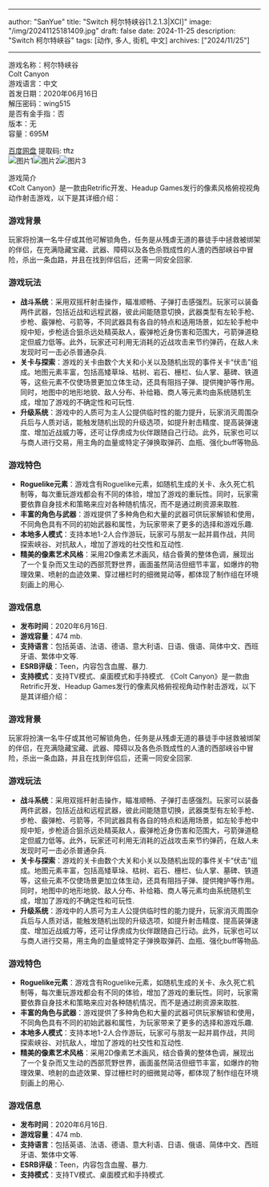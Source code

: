 
---
author: "SanYue"
title: "Switch 柯尔特峡谷[1.2.1.3|XCI]"
image: "/img/20241125181409.jpg"
draft: false
date: 2024-11-25
description: "Switch 柯尔特峡谷"
tags: [动作, 多人, 街机, 中文]
archives: ["2024/11/25"]

---

游戏名称：柯尔特峡谷   
Colt Canyon    
游戏语言：中文  
首发日期：2020年06月16日  
解压密码：wing515  
是否有金手指：否  
版本：无   
容量：695M

[百度网盘](https://pan.baidu.com/s/1v833uRj9gKAPvQ_9IILCPA) 提取码: tftz  
![图片1](/img/90af43.jpg)![图片2](/img/44adf2.jpg)![图片3](/img/e5fdb5.jpg)  

游戏简介  
《Colt Canyon》是一款由Retrific开发、Headup Games发行的像素风格俯视视角动作射击游戏，以下是其详细介绍：

### 游戏背景
玩家将扮演一名牛仔或其他可解锁角色，任务是从残虐无道的暴徒手中拯救被绑架的伴侣，在充满隐藏宝藏、武器、障碍以及各色杀戮成性的人渣的西部峡谷中冒险，杀出一条血路，并且在找到伴侣后，还需一同安全回家.

### 游戏玩法
- **战斗系统**：采用双摇杆射击操作，瞄准顺畅、子弹打击感强烈。玩家可以装备两件武器，包括近战和远程武器，彼此间能随意切换，武器类型有左轮手枪、步枪、霰弹枪、弓箭等，不同武器具有各自的特点和适用场景，如左轮手枪中规中矩，步枪适合狙杀远处精英敌人，霰弹枪近身伤害和范围大，弓箭弹道稳定但威力低等。此外，玩家还可利用无消耗的近战攻击来节约弹药，在敌人未发现时可一击必杀普通杂兵.
- **关卡与探索**：游戏的关卡由数个大关和小关以及随机出现的事件关卡“伏击”组成。地图元素丰富，包括高矮草垛、枯树、岩石、栅栏、仙人掌、墓碑、铁道等，这些元素不仅使场景更加立体生动，还具有阻挡子弹、提供掩护等作用。同时，地图中的地形地貌、敌人分布、补给箱、商人等元素均由系统随机生成，增加了游戏的不确定性和可玩性.
- **升级系统**：游戏中的人质可为主人公提供临时性的能力提升，玩家消灭周围杂兵后与人质对话，能触发随机出现的升级选项，如提升射击精度、提高装弹速度、增加近战威力等，还可让俘虏成为伙伴跟随自己行动。此外，玩家也可以与商人进行交易，用主角的血量或特定子弹换取弹药、血瓶、强化buff等物品.

### 游戏特色
- **Roguelike元素**：游戏含有Roguelike元素，如随机生成的关卡、永久死亡机制等，每次重玩游戏都会有不同的体验，增加了游戏的重玩性。同时，玩家需要依靠自身技术和策略来应对各种随机情况，而不是通过刷资源来取胜.
- **丰富的角色与武器**：游戏提供了多种角色和大量的武器可供玩家解锁和使用，不同角色具有不同的初始武器和属性，为玩家带来了更多的选择和游戏乐趣.
- **本地多人模式**：支持本地1-2人合作游玩，玩家可与朋友一起并肩作战，共同探索峡谷、对抗敌人，增加了游戏的社交性和互动性.
- **精美的像素艺术风格**：采用2D像素艺术画风，结合昏黄的整体色调，展现出了一个复杂而又生动的西部荒野世界，画面虽然简洁但细节丰富，如爆炸的物理效果、喷射的血迹效果、穿过栅栏时的细微晃动等，都体现了制作组在环境刻画上的用心.

### 游戏信息
- **发布时间**：2020年6月16日.
- **游戏容量**：474 mb.
- **支持语言**：包括英语、法语、德语、意大利语、日语、俄语、简体中文、西班牙语、繁体中文等.
- **ESRB评级**：Teen，内容包含血腥、暴力.
- **支持模式**：支持TV模式、桌面模式和手持模式.
 《Colt Canyon》是一款由Retrific开发、Headup Games发行的像素风格俯视视角动作射击游戏，以下是其详细介绍：

### 游戏背景
玩家将扮演一名牛仔或其他可解锁角色，任务是从残虐无道的暴徒手中拯救被绑架的伴侣，在充满隐藏宝藏、武器、障碍以及各色杀戮成性的人渣的西部峡谷中冒险，杀出一条血路，并且在找到伴侣后，还需一同安全回家.

### 游戏玩法
- **战斗系统**：采用双摇杆射击操作，瞄准顺畅、子弹打击感强烈。玩家可以装备两件武器，包括近战和远程武器，彼此间能随意切换，武器类型有左轮手枪、步枪、霰弹枪、弓箭等，不同武器具有各自的特点和适用场景，如左轮手枪中规中矩，步枪适合狙杀远处精英敌人，霰弹枪近身伤害和范围大，弓箭弹道稳定但威力低等。此外，玩家还可利用无消耗的近战攻击来节约弹药，在敌人未发现时可一击必杀普通杂兵.
- **关卡与探索**：游戏的关卡由数个大关和小关以及随机出现的事件关卡“伏击”组成。地图元素丰富，包括高矮草垛、枯树、岩石、栅栏、仙人掌、墓碑、铁道等，这些元素不仅使场景更加立体生动，还具有阻挡子弹、提供掩护等作用。同时，地图中的地形地貌、敌人分布、补给箱、商人等元素均由系统随机生成，增加了游戏的不确定性和可玩性.
- **升级系统**：游戏中的人质可为主人公提供临时性的能力提升，玩家消灭周围杂兵后与人质对话，能触发随机出现的升级选项，如提升射击精度、提高装弹速度、增加近战威力等，还可让俘虏成为伙伴跟随自己行动。此外，玩家也可以与商人进行交易，用主角的血量或特定子弹换取弹药、血瓶、强化buff等物品.

### 游戏特色
- **Roguelike元素**：游戏含有Roguelike元素，如随机生成的关卡、永久死亡机制等，每次重玩游戏都会有不同的体验，增加了游戏的重玩性。同时，玩家需要依靠自身技术和策略来应对各种随机情况，而不是通过刷资源来取胜.
- **丰富的角色与武器**：游戏提供了多种角色和大量的武器可供玩家解锁和使用，不同角色具有不同的初始武器和属性，为玩家带来了更多的选择和游戏乐趣.
- **本地多人模式**：支持本地1-2人合作游玩，玩家可与朋友一起并肩作战，共同探索峡谷、对抗敌人，增加了游戏的社交性和互动性.
- **精美的像素艺术风格**：采用2D像素艺术画风，结合昏黄的整体色调，展现出了一个复杂而又生动的西部荒野世界，画面虽然简洁但细节丰富，如爆炸的物理效果、喷射的血迹效果、穿过栅栏时的细微晃动等，都体现了制作组在环境刻画上的用心.

### 游戏信息
- **发布时间**：2020年6月16日.
- **游戏容量**：474 mb.
- **支持语言**：包括英语、法语、德语、意大利语、日语、俄语、简体中文、西班牙语、繁体中文等.
- **ESRB评级**：Teen，内容包含血腥、暴力.
- **支持模式**：支持TV模式、桌面模式和手持模式.
 
